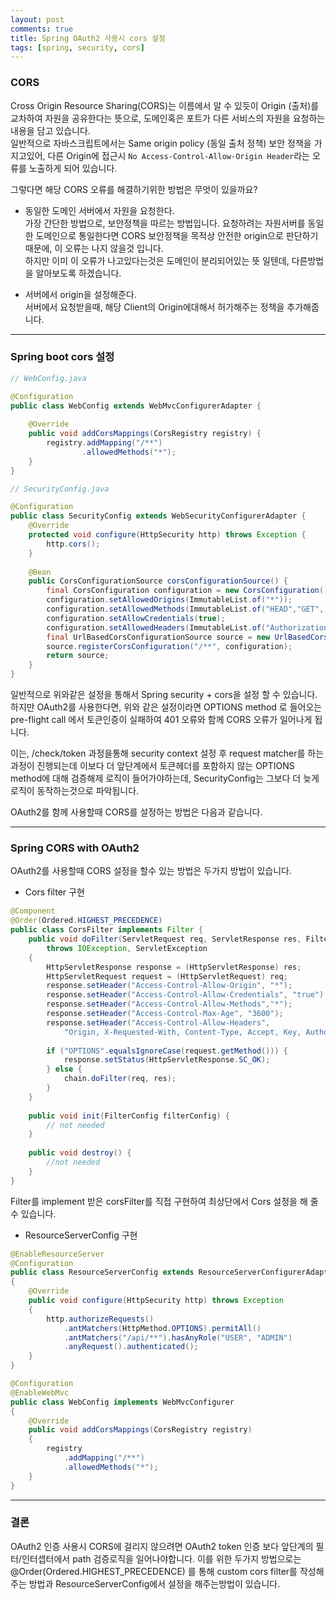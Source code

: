 ```yaml
---
layout: post
comments: true
title: Spring OAuth2 사용시 cors 설정
tags: [spring, security, cors]
---
```


### CORS  

Cross Origin Resource Sharing(CORS)는 이름에서 알 수 있듯이 Origin (출처)를 교차하여 자원을 공유한다는 뜻으로, 도메인혹은 포트가 다른 서비스의 자원을 요청하는 내용을 담고 있습니다.  
일반적으로 자바스크립트에서는 Same origin policy (동일 출처 정책) 보안 정책을 가지고있어, 다른 Origin에 접근시 `No Access-Control-Allow-Origin Header`라는 오류를 노출하게 되어 있습니다.  
  
그렇다면 해당 CORS 오류를 해결하기위한 방법은 무엇이 있을까요?   

- 동일한 도메인 서버에서 자원을 요청한다.   
가장 간단한 방법으로, 보안정책을 따르는 방법입니다. 요청하려는 자원서버를 동일한 도메인으로 통일한다면 CORS 보안정책을 목적상 안전한 origin으로 판단하기때문에, 이 오류는 나지 않을것 입니다.  
하지만 이미 이 오류가 나고있다는것은 도메인이 분리되어있는 뜻 일텐데, 다른방법을 알아보도록 하겠습니다.   

- 서버에서 origin을 설정해준다.  
서버에서 요청받을때, 해당 Client의 Origin에대해서 허가해주는 정책을 추가해줍니다.  

---

### Spring boot cors 설정  

```java
// WebConfig.java

@Configuration
public class WebConfig extends WebMvcConfigurerAdapter {
 
    @Override
    public void addCorsMappings(CorsRegistry registry) {
        registry.addMapping("/**")
                .allowedMethods("*");
    }
}
```

```java
// SecurityConfig.java

@Configuration
public class SecurityConfig extends WebSecurityConfigurerAdapter {
    @Override
    protected void configure(HttpSecurity http) throws Exception {
        http.cors();
    }
 
    @Bean
    public CorsConfigurationSource corsConfigurationSource() {
        final CorsConfiguration configuration = new CorsConfiguration();
        configuration.setAllowedOrigins(ImmutableList.of("*"));
        configuration.setAllowedMethods(ImmutableList.of("HEAD","GET", "POST", "PUT", "DELETE", "PATCH"));
        configuration.setAllowCredentials(true);
        configuration.setAllowedHeaders(ImmutableList.of("Authorization", "Cache-Control", "Content-Type"));
        final UrlBasedCorsConfigurationSource source = new UrlBasedCorsConfigurationSource();
        source.registerCorsConfiguration("/**", configuration);
        return source;
    }
}
```

일반적으로 위와같은 설정을 통해서 Spring security + cors을 설정 할 수 있습니다.   
하지만 OAuth2를 사용한다면, 위와 같은 설정이라면 OPTIONS method 로 들어오는 pre-flight call 에서 토큰인증이 실패하여 401 오류와 함께 CORS 오류가 일어나게 됩니다.   
  
이는, /check/token 과정을통해 security context 설정 후 request matcher를 하는 과정이 진행되는데 이보다 더 앞단계에서 토큰헤더를 포함하지 않는 OPTIONS method에 대해 검증해제 로직이 들어가야하는데, SecurityConfig는 그보다 더 늦게 로직이 동작하는것으로 파악됩니다.  
  
OAuth2를 함께 사용할때 CORS를 설정하는 방법은 다음과 같습니다.  

---

### Spring CORS with OAuth2  

OAuth2를 사용할때 CORS 설정을 할수 있는 방법은 두가지 방법이 있습니다.  

- Cors filter 구현  

```java
@Component
@Order(Ordered.HIGHEST_PRECEDENCE)
public class CorsFilter implements Filter {
    public void doFilter(ServletRequest req, ServletResponse res, FilterChain chain)
        throws IOException, ServletException
    {
        HttpServletResponse response = (HttpServletResponse) res;
        HttpServletRequest request = (HttpServletRequest) req;
        response.setHeader("Access-Control-Allow-Origin", "*");
        response.setHeader("Access-Control-Allow-Credentials", "true");
        response.setHeader("Access-Control-Allow-Methods","*");
        response.setHeader("Access-Control-Max-Age", "3600");
        response.setHeader("Access-Control-Allow-Headers",
            "Origin, X-Requested-With, Content-Type, Accept, Key, Authorization");
 
        if ("OPTIONS".equalsIgnoreCase(request.getMethod())) {
            response.setStatus(HttpServletResponse.SC_OK);
        } else {
            chain.doFilter(req, res);
        }
    }
 
    public void init(FilterConfig filterConfig) {
        // not needed
    }
 
    public void destroy() {
        //not needed
    }
}
```

Filter를 implement 받은 corsFilter를 직접 구현하여 최상단에서 Cors 설정을 해 줄수 있습니다.  

- ResourceServerConfig 구현  

```java
@EnableResourceServer
@Configuration
public class ResourceServerConfig extends ResourceServerConfigurerAdapter
{
    @Override
    public void configure(HttpSecurity http) throws Exception
    {
        http.authorizeRequests()
            .antMatchers(HttpMethod.OPTIONS).permitAll()
            .antMatchers("/api/**").hasAnyRole("USER", "ADMIN")
            .anyRequest().authenticated();
    }
}
```

```java
@Configuration
@EnableWebMvc
public class WebConfig implements WebMvcConfigurer
{
    @Override
    public void addCorsMappings(CorsRegistry registry)
    {
        registry
            .addMapping("/**")
            .allowedMethods("*");
    }
}
```

---

### 결론

OAuth2 인증 사용시 CORS에 걸리지 않으려면 OAuth2 token 인증 보다 앞단계의 필터/인터셉터에서 path 검증로직을 일어나야합니다. 이를 위한 두가지 방법으로는 @Order(Ordered.HIGHEST_PRECEDENCE) 를 통해 custom cors filter를 작성해주는 방법과 ResourceServerConfig에서 설정을 해주는방법이 있습니다.  

